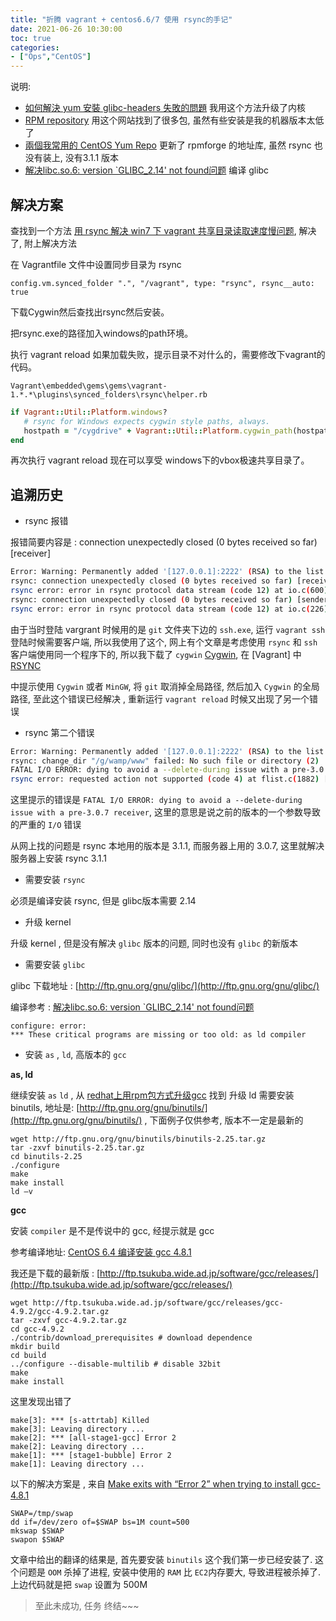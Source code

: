 ```yaml
---
title: "折腾 vagrant + centos6.6/7 使用 rsync的手记"
date: 2021-06-26 10:30:00
toc: true
categories:
- ["Ops","CentOS"]
---
```


说明:

- [如何解決 yum 安裝 glibc-headers 失敗的問題]() 我用这个方法升级了内核
- [RPM repository]() 用这个网站找到了很多包, 虽然有些安装是我的机器版本太低了
- [兩個我常用的 CentOS Yum Repo]() 更新了 rpmforge 的地址库, 虽然 rsync 也没有装上, 没有3.1.1 版本
- [解决libc.so.6: version `GLIBC_2.14' not found问题]() 编译 glibc





## 解决方案

查找到一个方法  [用 rsync 解决 win7 下 vagrant 共享目录读取速度慢问题](https://ruby-china.org/topics/22147), 解决了, 附上解决方法

在 Vagrantfile 文件中设置同步目录为 rsync

```
config.vm.synced_folder ".", "/vagrant", type: "rsync", rsync__auto: true
```

下载Cygwin然后查找出rsync然后安装。


把rsync.exe的路径加入windows的path环境。


执行 vagrant reload 如果加载失败，提示目录不对什么的，需要修改下vagrant的代码。


`Vagrant\embedded\gems\gems\vagrant-1.*.*\plugins\synced_folders\rsync\helper.rb`

```ruby
if Vagrant::Util::Platform.windows?
   # rsync for Windows expects cygwin style paths, always.
   hostpath = "/cygdrive" + Vagrant::Util::Platform.cygwin_path(hostpath)
end
```

再次执行 vagrant reload 现在可以享受 windows下的vbox极速共享目录了。


## 追溯历史

- rsync 报错


报错简要内容是 : connection unexpectedly closed (0 bytes received so far) [receiver]

```sh
Error: Warning: Permanently added '[127.0.0.1]:2222' (RSA) to the list of known hosts.
rsync: connection unexpectedly closed (0 bytes received so far) [receiver]
rsync error: error in rsync protocol data stream (code 12) at io.c(600) [receiver=3.0.6]
rsync: connection unexpectedly closed (0 bytes received so far) [sender]
rsync error: error in rsync protocol data stream (code 12) at io.c(226) [sender=3.1.1]
```

由于当时登陆 vargrant 时候用的是 `git` 文件夹下边的 `ssh.exe`, 运行 `vagrant ssh` 登陆时候需要客户端, 所以我使用了这个, 网上有个文章是考虑使用 `rsync` 和 `ssh` 客户端使用同一个程序下的, 所以我下载了 `cygwin` [Cygwin](https://www.cygwin.com/),  在 [Vagrant] 中 [RSYNC](http://docs.vagrantup.com/v2/synced-folders/rsync.html)


中提示使用 `Cygwin` 或者 `MinGW`, 将 `git` 取消掉全局路径, 然后加入 `Cygwin` 的全局路径, 至此这个错误已经解决 , 重新运行 `vagrant reload` 时候又出现了另一个错误

- rsync 第二个错误

```sh
Error: Warning: Permanently added '[127.0.0.1]:2222' (RSA) to the list of known hosts.
rsync: change_dir "/g/wamp/www" failed: No such file or directory (2)
FATAL I/O ERROR: dying to avoid a --delete-during issue with a pre-3.0.7 receiver.
rsync error: requested action not supported (code 4) at flist.c(1882) [sender=3.1.0]
```

这里提示的错误是 `FATAL I/O ERROR: dying to avoid a --delete-during issue with a pre-3.0.7 receiver`, 这里的意思是说之前的版本的一个参数导致的严重的 `I/O` 错误


从网上找的问题是 rsync 本地用的版本是 3.1.1, 而服务器上用的 3.0.7, 这里就解决服务器上安装 rsync 3.1.1

- 需要安装 `rsync`


必须是编译安装 rsync, 但是 glibc版本需要 2.14

   - 升级 kernel


升级 kernel , 但是没有解决 `glibc` 版本的问题, 同时也没有 `glibc` 的新版本
- 需要安装 `glibc`


glibc 下载地址 : [http://ftp.gnu.org/gnu/glibc/](http://ftp.gnu.org/gnu/glibc/)


编译参考 : [解决libc.so.6: version `GLIBC_2.14' not found问题]()

```
configure: error: 
*** These critical programs are missing or too old: as ld compiler
```

- 安装 `as` , `ld`, 高版本的 `gcc`


**as, ld**


继续安装 `as` `ld` , 从 [redhat上用rpm包方式升级gcc](http://www.linuxidc.com/Linux/2007-09/7327.htm) 找到 升级 ld 需要安装 binutils, 地址是: [http://ftp.gnu.org/gnu/binutils/](http://ftp.gnu.org/gnu/binutils/) , 下面例子仅供参考, 版本不一定是最新的

```
wget http://ftp.gnu.org/gnu/binutils/binutils-2.25.tar.gz
tar -zxvf binutils-2.25.tar.gz
cd binutils-2.25
./configure
make
make install
ld –v
```

**gcc**


安装 `compiler` 是不是传说中的 gcc, 经提示就是 gcc


参考编译地址: [CentOS 6.4 编译安装 gcc 4.8.1 ](http://www.cnblogs.com/codemood/archive/2013/06/01/3113200.html)


我还是下载的最新版 :  [http://ftp.tsukuba.wide.ad.jp/software/gcc/releases/](http://ftp.tsukuba.wide.ad.jp/software/gcc/releases/)

```
wget http://ftp.tsukuba.wide.ad.jp/software/gcc/releases/gcc-4.9.2/gcc-4.9.2.tar.gz
tar -zxvf gcc-4.9.2.tar.gz
cd gcc-4.9.2
./contrib/download_prerequisites # download dependence
mkdir build
cd build
../configure --disable-multilib # disable 32bit
make
make install
```

这里发现出错了

```
make[3]: *** [s-attrtab] Killed
make[3]: Leaving directory ...
make[2]: *** [all-stage1-gcc] Error 2
make[2]: Leaving directory ...
make[1]: *** [stage1-bubble] Error 2
make[1]: Leaving directory ...
```

以下的解决方案是 , 来自 [Make exits with “Error 2” when trying to install gcc-4.8.1](http://stackoverflow.com/questions/18389612/make-exits-with-error-2-when-trying-to-install-gcc-4-8-1)

```
SWAP=/tmp/swap
dd if=/dev/zero of=$SWAP bs=1M count=500
mkswap $SWAP
swapon $SWAP
```

文章中给出的翻译的结果是, 首先要安装 `binutils` 这个我们第一步已经安装了. 这个问题是 `OOM` 杀掉了进程, 安装中使用的 `RAM` 比 `EC2`内存要大, 导致进程被杀掉了.  上边代码就是把 `swap` 设置为 500M

> 至此未成功, 任务 终结~~~


